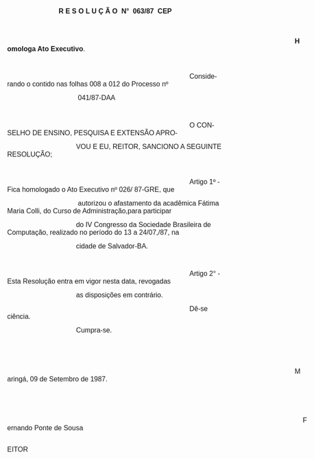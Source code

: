 <body lang=PT-BR style='tab-interval:36.0pt'>

<div class=Section1>

<p class=MsoNormal align=center style='text-align:center'><b style='mso-bidi-font-weight:
normal'><span style='font-size:12.0pt;mso-bidi-font-size:10.0pt;font-family:
Arial;mso-no-proof:yes'>R E S O L U Ç Ã O <span
style='mso-spacerun:yes'> </span>N° <span
style='mso-spacerun:yes'> </span>063/87  CEP<o:p></o:p></span></b></p>

<p class=MsoNormal align=center style='text-align:center'><b style='mso-bidi-font-weight:
normal'><span style='font-size:12.0pt;mso-bidi-font-size:10.0pt;font-family:
Arial;mso-no-proof:yes'><o:p>&nbsp;</o:p></span></b></p>

<p class=MsoNormal style='text-indent:503.25pt'><b style='mso-bidi-font-weight:
normal'><span style='font-size:12.0pt;mso-bidi-font-size:10.0pt;font-family:
Arial;mso-no-proof:yes'>Homologa Ato Executivo</span></b><span
style='font-size:12.0pt;mso-bidi-font-size:10.0pt;font-family:Arial;mso-no-proof:
yes'>.<o:p></o:p></span></p>

<p class=MsoNormal><span style='font-size:12.0pt;mso-bidi-font-size:10.0pt;
font-family:Arial;mso-no-proof:yes'><o:p>&nbsp;</o:p></span></p>

<p class=MsoNormal style='text-indent:318.95pt'><span style='font-size:12.0pt;
mso-bidi-font-size:10.0pt;font-family:Arial;mso-no-proof:yes'>Considerando o
contido nas folhas <st1:metricconverter ProductID="008 a" w:st="on">008 a</st1:metricconverter>
012 do Processo nº<o:p></o:p></span></p>

<p class=MsoNormal style='text-indent:120.5pt'><span style='font-size:12.0pt;
mso-bidi-font-size:10.0pt;font-family:Arial;mso-no-proof:yes'><span
style='mso-spacerun:yes'> </span>041/87-DAA<o:p></o:p></span></p>

<p class=MsoNormal><span style='font-size:12.0pt;mso-bidi-font-size:10.0pt;
font-family:Arial;mso-no-proof:yes'><o:p>&nbsp;</o:p></span></p>

<p class=MsoNormal style='text-indent:318.95pt'><span style='font-size:12.0pt;
mso-bidi-font-size:10.0pt;font-family:Arial;mso-no-proof:yes'>O CONSELHO DE ENSINO,
PESQUISA E EXTENSÃO APRO-<o:p></o:p></span></p>

<p class=MsoNormal style='text-indent:120.5pt'><span style='font-size:12.0pt;
mso-bidi-font-size:10.0pt;font-family:Arial;mso-no-proof:yes'>VOU E EU, REITOR,
SANCIONO A SEGUINTE RESOLUÇÃO;<o:p></o:p></span></p>

<p class=MsoNormal><span style='font-size:12.0pt;mso-bidi-font-size:10.0pt;
font-family:Arial;mso-no-proof:yes'><o:p>&nbsp;</o:p></span></p>

<p class=MsoNormal style='text-indent:318.95pt'><span style='font-size:12.0pt;
mso-bidi-font-size:10.0pt;font-family:Arial;mso-no-proof:yes'>Artigo 1º - Fica
homologado o Ato Executivo nº 026/ 87-GRE, que<o:p></o:p></span></p>

<p class=MsoNormal style='text-indent:120.5pt'><span style='font-size:12.0pt;
mso-bidi-font-size:10.0pt;font-family:Arial;mso-no-proof:yes'><span
style='mso-spacerun:yes'> </span>autorizou o afastamento da acadêmica Fátima
Maria Colli, do Curso de Administração,para participar<o:p></o:p></span></p>

<p class=MsoNormal style='text-indent:120.5pt'><span style='font-size:12.0pt;
mso-bidi-font-size:10.0pt;font-family:Arial;mso-no-proof:yes'>do IV Congresso
da Sociedade Brasileira de Computação, realizado no período do <st1:metricconverter
ProductID="13 a" w:st="on">13 a</st1:metricconverter> 24/07,/87, na <o:p></o:p></span></p>

<p class=MsoNormal style='text-indent:120.5pt'><span style='font-size:12.0pt;
mso-bidi-font-size:10.0pt;font-family:Arial;mso-no-proof:yes'>cidade de
Salvador-BA.<o:p></o:p></span></p>

<p class=MsoNormal><span style='font-size:12.0pt;mso-bidi-font-size:10.0pt;
font-family:Arial;mso-no-proof:yes'><o:p>&nbsp;</o:p></span></p>

<p class=MsoNormal style='text-indent:318.95pt'><span style='font-size:12.0pt;
mso-bidi-font-size:10.0pt;font-family:Arial;mso-no-proof:yes'>Artigo 2° - Esta
Resolução entra em vigor nesta data, revogadas <o:p></o:p></span></p>

<p class=MsoNormal style='text-indent:120.5pt'><span style='font-size:12.0pt;
mso-bidi-font-size:10.0pt;font-family:Arial;mso-no-proof:yes'>as disposições em
contrário.<o:p></o:p></span></p>

<p class=MsoNormal style='text-indent:318.95pt'><span style='font-size:12.0pt;
mso-bidi-font-size:10.0pt;font-family:Arial;mso-no-proof:yes'>Dê-se ciência.<o:p></o:p></span></p>

<p class=MsoNormal style='text-indent:120.5pt'><span style='font-size:12.0pt;
mso-bidi-font-size:10.0pt;font-family:Arial;mso-no-proof:yes'>Cumpra-se.<o:p></o:p></span></p>

<p class=MsoNormal><span style='font-size:12.0pt;mso-bidi-font-size:10.0pt;
font-family:Arial;mso-no-proof:yes'><o:p>&nbsp;</o:p></span></p>

<p class=MsoNormal><span style='font-size:12.0pt;mso-bidi-font-size:10.0pt;
font-family:Arial;mso-no-proof:yes'><o:p>&nbsp;</o:p></span></p>

<p class=MsoNormal style='text-indent:503.25pt'><span style='font-size:12.0pt;
mso-bidi-font-size:10.0pt;font-family:Arial;mso-no-proof:yes'>Maringá, 09 de Setembro
de 1987.<o:p></o:p></span></p>

<p class=MsoNormal><span style='font-size:12.0pt;mso-bidi-font-size:10.0pt;
font-family:Arial;mso-no-proof:yes'><o:p>&nbsp;</o:p></span></p>

<p class=MsoNormal><span style='font-size:12.0pt;mso-bidi-font-size:10.0pt;
font-family:Arial;mso-no-proof:yes'><o:p>&nbsp;</o:p></span></p>

<p class=MsoNormal style='text-indent:517.4pt'><span style='font-size:12.0pt;
mso-bidi-font-size:10.0pt;font-family:Arial;mso-no-proof:yes'>Fernando Ponte de
Sousa<o:p></o:p></span></p>

<p class=MsoNormal style='text-indent:552.85pt'><span style='font-size:12.0pt;
mso-bidi-font-size:10.0pt;font-family:Arial;mso-no-proof:yes'>REITOR<o:p></o:p></span></p>

</div>

</body>
